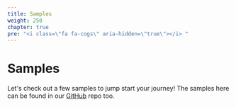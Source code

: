 ```yaml
---
title: Samples
weight: 250
chapter: true
pre: "<i class=\"fa fa-cogs\" aria-hidden=\"true\"></i> "
---
```


# Samples

Let's check out a few samples to jump start your journey! The samples here can be found in our [GitHub](https://github.com/TIBCOSoftware/tci-flogo/tree/master/examples) repo too.